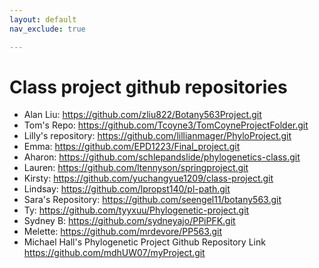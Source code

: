 ```yaml
---
layout: default
nav_exclude: true

---
```


# Class project github repositories


- Alan Liu: https://github.com/zliu822/Botany563Project.git
- Tom's Repo: https://github.com/Tcoyne3/TomCoyneProjectFolder.git
- Lilly's repository: https://github.com/lillianmager/PhyloProject.git
- Emma: https://github.com/EPD1223/Final_project.git
- Aharon: https://github.com/schlepandslide/phylogenetics-class.git
- Lauren: https://github.com/ltennyson/springproject.git
- Kirsty: https://github.com/yuchangyue1209/class-project.git
- Lindsay: https://github.com/lpropst140/pl-path.git
- Sara's Repository: https://github.com/seengel11/botany563.git
- Ty: https://github.com/tyyxuu/Phylogenetic-project.git
- Sydney B: https://github.com/sydneyajo/PPiPFK.git
- Melette: https://github.com/mrdevore/PP563.git
- Michael Hall's Phylogenetic Project Github Repository Link https://github.com/mdhUW07/myProject.git

